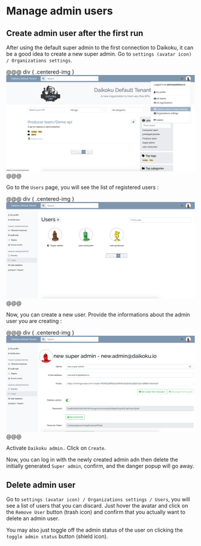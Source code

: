 # Manage admin users

## Create admin user after the first run

After using the default super admin to the first connection to Daikoku, it can be a good idea to create a new super admin.
Go to `settings (avatar icon) / Organizations settings`.

@@@ div { .centered-img }
<img src="../img/main_page_menu.png" />
@@@

Go to the `Users` page, 
you will see the list of registered users : 

@@@ div { .centered-img }
<img src="../img/user_page.png" />
@@@


Now, you can create a new user. Provide the informations about the admin user you are creating : 

@@@ div { .centered-img }
<img src="../img/new_user.png" />
@@@

Activate `Daikoku admin.`
Click on `Create`.

Now, you can log in with the newly created admin adn then delete the initially generated `Super admin`, confirm, and the danger popup will go away.

## Delete admin user

Go to `settings (avatar icon) / Organizations settings / Users`, you will see a list of users that you can discard. 
Just hover the avatar and click on the `Remove User` button (trash icon) and confirm that you actually want to delete an admin user.

You may also just toggle off the admin status of the user on clicking the `toggle admin status` button (shield icon).


